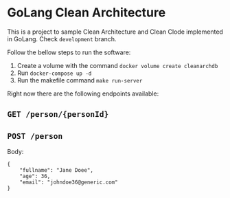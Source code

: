 # GoLang Clean Architecture

This is a project to sample Clean Architecture and Clean Clode implemented in GoLang.
Check `development` branch.

Follow the bellow steps to run the software:

1. Create a volume with the command `docker volume create cleanarchdb`
2. Run `docker-compose up -d`
3. Run the makefile command `make run-server`

Right now there are the following endpoints available:
## `GET /person/{personId}`
## `POST /person`
Body:
```
{
    "fullname": "Jane Doee",
    "age": 36,
    "email": "johndoe36@generic.com"
}
```
